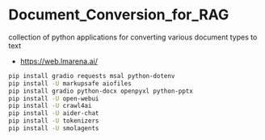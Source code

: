 # Document_Conversion_for_RAG
collection of python applications for converting various document types to text

- https://web.lmarena.ai/

```bash
pip install gradio requests msal python-dotenv
pip install -U markupsafe aiofiles 
pip install gradio python-docx openpyxl python-pptx
pip install -U open-webui
pip install -U crawl4ai
pip install -U aider-chat
pip install -U tokenizers
pip install -U smolagents
```
